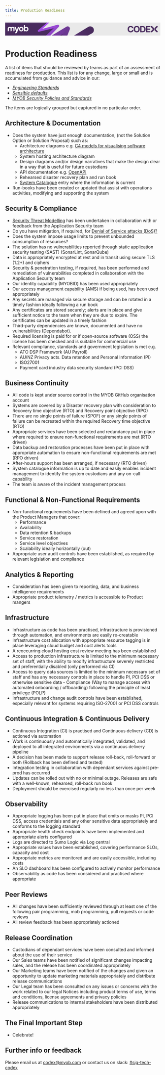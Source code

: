 ```yaml
---
title: Production Readiness
---
```

<!-- confluence-page-id: 9294021763 -->
![](../assets/BANNER.png)

# Production Readiness

A list of items that should be reviewed by teams as part of an assessment of readiness for production.
This list is for any change, large or small and is accumulated from guidance and advice in our:

- *[Engineering Standards](../engineering-standards/README.md)*
- *[Sensible defaults](https://github.com/MYOB-Technology/platform-sensible-defaults)*
- *[MYOB Security Policies and Standards](https://myobconfluence.atlassian.net/wiki/spaces/security/pages/854230670/MYOB+Security+Policies+Standards)*

The items are logically grouped but captured in no particular order.

## Architecture & Documentation

- Does the system have just enough documentation, (not the Solution Option or Solution Proposal) such as:
  - Architecture diagrams e.g. [C4 models for visualising software architecture](https://c4model.com/)
  - System hosting architecture diagram
  - Design diagrams and/or design narratives that make the design clear in a way that is useful for future custodians
  - API documentation e.g. [OpenAPI](https://swagger.io/specification/)
  - Rehearsed disaster recovery plan and run book
  - [System Catalogue](https://system-catalogue.myob.com/) entry where the information is current
- Run-books have been created or updated that assist with operations activities, modifying and supporting the system

## Security & Compliance

- [Security Threat Modelling](../security/threat-modelling.md) has been undertaken in collaboration with or feedback from the Application Security team
- Do you have mitigation, if required, for [Denial of Service attacks (DoS)?](https://en.wikipedia.org/wiki/Denial-of-service_attack)
- Does the system impose usage limits to prevent unbounded consumption of resources?
- The solution has no vulnerabilities reported through static application security testing (SAST) (SonarLint, SonarQube)
- Data is appropriately encrypted at rest and in transit using secure TLS (1.2+) and ciphers
- Security & penetration testing, if required, has been performed and remediation of vulnerabilities completed in collaboration with the Application Security team
- Our identity capability (MYOBID) has been used appropriately
- Our access management capability (AMS) if being used, has been used appropriately
- Any secrets are managed via secure storage and can be rotated in a timely fashion ideally following a run book
- Any certificates are stored securely; alerts are in place and give sufficient notice to the team when they are due to expire. The certificates can be updated in a timely fashion
- Third-party dependencies are known, documented and have no vulnerabilities (Dependabot).
- Required licensing is paid for or if open-source software (OSS) the license has been checked and is suitable for commercial use
- Relevant compliance, standards and government legislation is met e.g.
  - ATO DSP Framework (AU Payroll)
  - AU/NZ Privacy acts. Data retention and Personal Information (PI)
  - ISO27001
  - Payment card industry data security standard (PCI DSS)

## Business Continuity

- All code is kept under source control in the MYOB GitHub organisation account
- Systems are covered by a Disaster recovery plan with consideration to Recovery time objective (RTO) and Recovery point objective (RPO)
- There are no single points of failure (SPOF) or any single points of failure can be recreated within the required Recovery time objective (RTO)
- Appropriate services have been selected and redundancy put in place where required to ensure non-functional requirements are met (RTO driven)
- Data backup and restoration processes have been put in place with appropriate automation to ensure non-functional requirements are met (RPO driven)
- After-hours support has been arranged, if necessary (RTO driven)
- System catalogue information is up to date and easily enables incident management to identify the system custodians and any on-call capability
- The team is aware of the incident management process

## Functional & Non-Functional Requirements

- Non-functional requirements have been defined and agreed upon with the Product Managers that cover:
  - Performance
  - Availability
  - Data retention & backups
  - Service restoration
  - Service level objectives
  - Scalability ideally horizontally (out)
- Appropriate user audit controls have been established, as required by relevant legislation and compliance

## Analytics & Reporting

- Consideration has been given to reporting, data, and business intelligence requirements
- Appropriate product telemetry / metrics is accessible to Product mangers

## Infrastructure

- Infrastructure as code has been practised, infrastructure is provisioned through automation, and environments are easily re-creatable
- Infrastructure cost allocation with appropriate resource tagging is in place leveraging cloud budget and cost alerts tools
- A reoccurring cloud hosting cost review meeting has been established
- Access to production infrastructure is limited to the minimum necessary set of staff, with the ability to modify infrastructure severely restricted and preferentially disabled (only performed via CI)
- Access to query data sources is limited to the minimum necessary set of staff and has any necessary controls in place to handle PI, PCI DSS or otherwise sensitive data - Compliance (Way to manage access with automated onboarding / offboarding) following the principle of least privilege (POLP)
- Infrastructure and change audit controls have been established, especially relevant for systems requiring ISO-27001 or PCI DSS controls

## Continuous Integration & Continuous Delivery

- Continuous Integration (CI) is practised and Continuous delivery (CD) is actioned via automation
- Work is continuously and automatically integrated, validated, and deployed to all integrated environments via a continuous delivery pipeline
- A decision has been made to support release roll-back, roll-forward or both (Rollback has been defined and tested)
- Integration testing in collaboration with dependant services against pre-prod has occurred
- Updates can be rolled out with no or minimal outage. Releases are safe with a well-known, rehearsed, roll-back run book
- Deployment should be exercised regularly no less than once per week

## Observability

- Appropriate logging has been put in place that omits or masks PI, PCI DSS, access credentials and any other sensitive data appropriately and conforms to the logging standard
- Appropriate health check endpoints have been implemented and appropriate alerts configured
- Logs are directed to Sumo Logic via Log central
- Appropriate values have been established, covering performance SLOs, capacity and cost
- Appropriate metrics are monitored and are easily accessible, including costs
- An SLO dashboard has been configured to actively monitor performance
- Observability as code has been considered and practised where appropriate

## Peer Reviews

- All changes have been sufficiently reviewed through at least one of the following pair programming, mob programming, pull requests or code reviews
- All review feedback has been appropriately actioned

## Release Coordination

- Custodians of dependant services have been consulted and informed about the use of their service
- Our Sales teams have been notified of significant changes impacting sales, and the release has been coordinated appropriately
- Our Marketing teams have been notified of the changes and given an opportunity to update marketing materials appropriately and distribute release communications
- Our Legal team has been consulted on any issues or concerns with the work related to our legal Notices including product terms of use, terms and conditions, license agreements and privacy policies
- Release communications to internal stakeholders have been distributed appropriately

## The Final Important Step

- Celebrate!

## Further info or feedback

Please email us at <codex@myob.com> or contact us on slack: [#sig-tech-codex](https://myob.slack.com/archives/C02N8ADPGUX)
